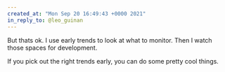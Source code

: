 ```yaml
---
created_at: "Mon Sep 20 16:49:43 +0000 2021"
in_reply_to: @leo_guinan
---
```


But thats ok. I use early trends to look at what to monitor. Then I watch those spaces for development.

If you pick out the right trends early, you can do some pretty cool things.
